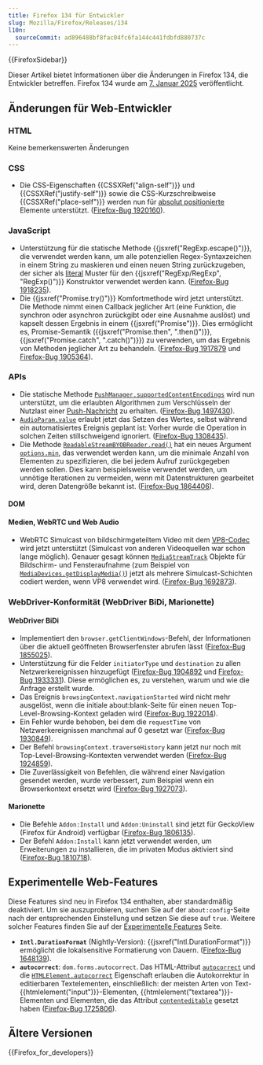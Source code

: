 ```yaml
---
title: Firefox 134 für Entwickler
slug: Mozilla/Firefox/Releases/134
l10n:
  sourceCommit: ad896488bf8fac04fc6fa144c441fdbfd880737c
---
```


{{FirefoxSidebar}}

Dieser Artikel bietet Informationen über die Änderungen in Firefox 134, die Entwickler betreffen. Firefox 134 wurde am [7. Januar 2025](https://whattrainisitnow.com/release/?version=134) veröffentlicht.

## Änderungen für Web-Entwickler

### HTML

Keine bemerkenswerten Änderungen

### CSS

- Die CSS-Eigenschaften {{CSSXRef("align-self")}} und {{CSSXRef("justify-self")}} sowie die CSS-Kurzschreibweise {{CSSXRef("place-self")}} werden nun für [absolut positionierte](/de/docs/Learn_web_development/Core/CSS_layout/Positioning#absolute_positioning) Elemente unterstützt. ([Firefox-Bug 1920160](https://bugzil.la/1920160)).

### JavaScript

- Unterstützung für die statische Methode {{jsxref("RegExp.escape()")}}, die verwendet werden kann, um alle potenziellen Regex-Syntaxzeichen in einem String zu maskieren und einen neuen String zurückzugeben, der sicher als [literal](/de/docs/Web/JavaScript/Reference/Regular_expressions/Literal_character) Muster für den {{jsxref("RegExp/RegExp", "RegExp()")}} Konstruktor verwendet werden kann. ([Firefox-Bug 1918235](https://bugzil.la/1918235)).
- Die {{jsxref("Promise.try()")}} Komfortmethode wird jetzt unterstützt.
  Die Methode nimmt einen Callback jeglicher Art (eine Funktion, die synchron oder asynchron zurückgibt oder eine Ausnahme auslöst) und kapselt dessen Ergebnis in einem {{jsxref("Promise")}}.
  Dies ermöglicht es, Promise-Semantik ({{jsxref("Promise.then", ".then()")}}, {{jsxref("Promise.catch", ".catch()")}}) zu verwenden, um das Ergebnis von Methoden jeglicher Art zu behandeln. ([Firefox-Bug 1917879](https://bugzil.la/1917879) und [Firefox-Bug 1905364](https://bugzil.la/1905364)).

### APIs

- Die statische Methode [`PushManager.supportedContentEncodings`](/de/docs/Web/API/PushManager/supportedContentEncodings_static) wird nun unterstützt, um die erlaubten Algorithmen zum Verschlüsseln der Nutzlast einer [Push-Nachricht](/de/docs/Web/API/Push_API) zu erhalten. ([Firefox-Bug 1497430](https://bugzil.la/1497430)).
- [`AudioParam.value`](/de/docs/Web/API/AudioParam/value) erlaubt jetzt das Setzen des Wertes, selbst während ein automatisiertes Ereignis geplant ist: Vorher wurde die Operation in solchen Zeiten stillschweigend ignoriert. ([Firefox-Bug 1308435](https://bugzil.la/1308435)).
- Die Methode [`ReadableStreamBYOBReader.read()`](/de/docs/Web/API/ReadableStreamBYOBReader/read) hat ein neues Argument [`options.min`](/de/docs/Web/API/ReadableStreamBYOBReader/read#min), das verwendet werden kann, um die minimale Anzahl von Elementen zu spezifizieren, die bei jedem Aufruf zurückgegeben werden sollen. Dies kann beispielsweise verwendet werden, um unnötige Iterationen zu vermeiden, wenn mit Datenstrukturen gearbeitet wird, deren Datengröße bekannt ist. ([Firefox-Bug 1864406](https://bugzil.la/1864406)).

#### DOM

#### Medien, WebRTC und Web Audio

- WebRTC Simulcast von bildschirmgeteiltem Video mit dem [VP8-Codec](/de/docs/Web/Media/Guides/Formats/Video_codecs#vp8) wird jetzt unterstützt (Simulcast von anderen Videoquellen war schon lange möglich). Genauer gesagt können [`MediaStreamTrack`](/de/docs/Web/API/MediaStreamTrack) Objekte für Bildschirm- und Fensteraufnahme (zum Beispiel von [`MediaDevices.getDisplayMedia()`](/de/docs/Web/API/MediaDevices/getDisplayMedia)) jetzt als mehrere Simulcast-Schichten codiert werden, wenn VP8 verwendet wird. ([Firefox-Bug 1692873](https://bugzil.la/1692873)).

### WebDriver-Konformität (WebDriver BiDi, Marionette)

#### WebDriver BiDi

- Implementiert den `browser.getClientWindows`-Befehl, der Informationen über die aktuell geöffneten Browserfenster abrufen lässt ([Firefox-Bug 1855025](https://bugzil.la/1855025)).
- Unterstützung für die Felder `initiatorType` und `destination` zu allen Netzwerkereignissen hinzugefügt ([Firefox-Bug 1904892](https://bugzil.la/1904892) und [Firefox-Bug 1933331](https://bugzil.la/1933331)). Diese ermöglichen es, zu verstehen, warum und wie die Anfrage erstellt wurde.
- Das Ereignis `browsingContext.navigationStarted` wird nicht mehr ausgelöst, wenn die initiale about:blank-Seite für einen neuen Top-Level-Browsing-Kontext geladen wird ([Firefox-Bug 1922014](https://bugzil.la/1922014)).
- Ein Fehler wurde behoben, bei dem die `requestTime` von Netzwerkereignissen manchmal auf 0 gesetzt war ([Firefox-Bug 1930849](https://bugzil.la/1930849)).
- Der Befehl `browsingContext.traverseHistory` kann jetzt nur noch mit Top-Level-Browsing-Kontexten verwendet werden ([Firefox-Bug 1924859](https://bugzil.la/1924859)).
- Die Zuverlässigkeit von Befehlen, die während einer Navigation gesendet werden, wurde verbessert, zum Beispiel wenn ein Browserkontext ersetzt wird ([Firefox-Bug 1927073](https://bugzil.la/1927073)).

#### Marionette

- Die Befehle `Addon:Install` und `Addon:Uninstall` sind jetzt für GeckoView (Firefox für Android) verfügbar ([Firefox-Bug 1806135](https://bugzil.la/1806135)).
- Der Befehl `Addon:Install` kann jetzt verwendet werden, um Erweiterungen zu installieren, die im privaten Modus aktiviert sind ([Firefox-Bug 1810718](https://bugzil.la/1810718)).

## Experimentelle Web-Features

Diese Features sind neu in Firefox 134 enthalten, aber standardmäßig deaktiviert. Um sie auszuprobieren, suchen Sie auf der `about:config`-Seite nach der entsprechenden Einstellung und setzen Sie diese auf `true`. Weitere solcher Features finden Sie auf der [Experimentelle Features](/de/docs/Mozilla/Firefox/Experimental_features) Seite.

- **`Intl.DurationFormat`** (Nightly-Version): {{jsxref("Intl.DurationFormat")}} ermöglicht die lokalsensitive Formatierung von Dauern. ([Firefox-Bug 1648139](https://bugzil.la/1648139)).
- **`autocorrect`**: <code>dom.forms.autocorrect</code>.
  Das HTML-Attribut [`autocorrect`](/de/docs/Web/HTML/Global_attributes/autocorrect) und die [`HTMLElement.autocorrect`](/de/docs/Web/API/HTMLElement/autocorrect) Eigenschaft erlauben die Autokorrektur in editierbaren Textelementen, einschließlich: der meisten Arten von Text-{{htmlelement("input")}}-Elementen, {{htmlelement("textarea")}}-Elementen und Elementen, die das Attribut [`contenteditable`](/de/docs/Web/HTML/Global_attributes/contenteditable) gesetzt haben ([Firefox-Bug 1725806](https://bugzil.la/1725806)).

## Ältere Versionen

{{Firefox_for_developers}}
